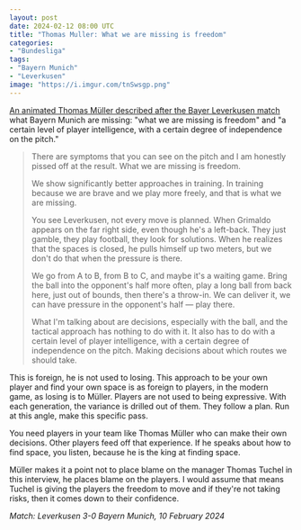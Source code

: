 ```yaml
---
layout: post
date: 2024-02-12 08:00 UTC
title: "Thomas Muller: What we are missing is freedom"
categories:
- "Bundesliga"
tags:
- "Bayern Munich"
- "Leverkusen"
image: "https://i.imgur.com/tnSwsgp.png"
---
```


[An animated Thomas Müller described after the Bayer Leverkusen match](https://x.com/donotdistubr/status/1756474206336823510?s=46&t=YC8lQJTh43E_mBQW40Ct2g) what Bayern Munich are missing: "what we are missing is freedom" and "a certain level of player intelligence, with a certain degree of independence on the pitch."

<!---more--->

> There are symptoms that you can see on the pitch and I am honestly pissed off at the result. What we are missing is freedom.
> 
> We show significantly better approaches in training. In training because we are brave and we play more freely, and that is what we are missing.
> 
> You see Leverkusen, not every move is planned. When Grimaldo appears on the far right side, even though he's a left-back. They just gamble, they play football, they look for solutions. When he realizes that the spaces is closed, he pulls himself up two meters, but we don't do that when the pressure is there.
>  
> We go from A to B, from B to C, and maybe it's a waiting game. Bring the ball into the opponent's half more often, play a long ball from back here, just out of bounds, then there's a throw-in. We can deliver it, we can have pressure in the opponent's half — play there.
>  
> What I'm talking about are decisions, especially with the ball, and the tactical approach has nothing to do with it. It also has to do with a certain level of player intelligence, with a certain degree of independence on the pitch. Making decisions about which routes we should take.

This is foreign, he is not used to losing. This approach to be your own player and find your own space is as foreign to players, in the modern game, as losing is to Müller. Players are not used to being expressive. With each generation, the variance is drilled out of them. They follow a plan. Run at this angle, make this specific pass. 

You need players in your team like Thomas Müller who can make their own decisions. Other players feed off that experience. If he speaks about how to find space, you listen, because he is the king at finding space. 

Müller makes it a point not to place blame on the manager Thomas Tuchel in this interview, he places blame on the players. I would assume that means Tuchel is giving the players the freedom to move and if they're not taking risks, then it comes down to their confidence. 

*Match: Leverkusen 3-0 Bayern Munich, 10 February 2024*
